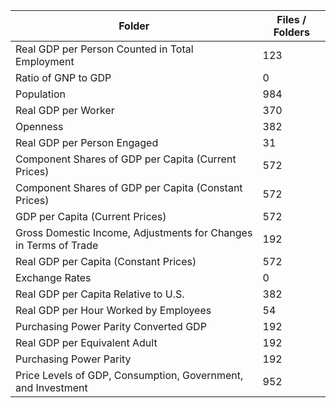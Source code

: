 | Folder                                                           |   Files / Folders |
|------------------------------------------------------------------|-------------------|
| Real GDP per Person Counted in Total Employment                  |               123 |
| Ratio of GNP to GDP                                              |                 0 |
| Population                                                       |               984 |
| Real GDP per Worker                                              |               370 |
| Openness                                                         |               382 |
| Real GDP per Person Engaged                                      |                31 |
| Component Shares of GDP per Capita (Current Prices)              |               572 |
| Component Shares of GDP per Capita (Constant Prices)             |               572 |
| GDP per Capita (Current Prices)                                  |               572 |
| Gross Domestic Income, Adjustments for Changes in Terms of Trade |               192 |
| Real GDP per Capita (Constant Prices)                            |               572 |
| Exchange Rates                                                   |                 0 |
| Real GDP per Capita Relative to U.S.                             |               382 |
| Real GDP per Hour Worked by Employees                            |                54 |
| Purchasing Power Parity Converted GDP                            |               192 |
| Real GDP per Equivalent Adult                                    |               192 |
| Purchasing Power Parity                                          |               192 |
| Price Levels of GDP, Consumption, Government, and Investment     |               952 |